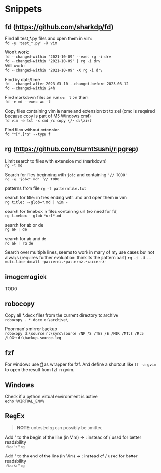 # Snippets


## fd (https://github.com/sharkdp/fd)
Find all test_*.py files and open them in vim:  
`fd -g 'test_*.py' -X vim`

Won't work:  
`fd --changed-within "2021-10-09" --exec rg -i drv`  
`fd --changed-within "2021-10-09" | rg -i drv`   
Will work:  
`fd --changed-within "2021-10-09" -X rg -i drv` 

Find by date/time  
`fd --changed-after 2023-03-10 --changed-before 2023-03-12`  
`fd --changed-within 24h`  

Find markdown files an run `wc -l` on them  
`fd -e md --exec wc -l`  

Copy files containing vim in name and extension txt to ziel (cmd is required because copy is part of MS Windows cmd)  
`fd vim -e txt -x cmd /c copy {/} d:\ziel`

Find files without extension  
`fd "^[^.]*$" --type f`  





## rg (https://github.com/BurntSushi/ripgrep)

Limit search to files with extension md (markdown)  
`rg -t md`

Search for files beginning with `jobc` and containing `'// TODO'`  
`rg -g 'jobc*.md' '// TODO'`  

patterns from file
`rg -f patternfile.txt` 

search for title: in files ending with .md and open them in vim  
`rg title: --glob=*.md | vim -`

search for timebox in files containing url (no need for fd)  
`rg timebox --glob *url*.md`

search for ab or de  
`rg ab | de`

search for ab and de  
`rg ab | rg de`

Search over multiple lines, seems to work in many of my use cases but not always (requires further evaluation: think its the pattern part)
`rg -i -U --multiline-dotall "pattern1.*pattern2.*pattern3"`






## imagemagick
TODO

## robocopy
Copy all *.docx files from the current directory to archive  
`robocopy . *.docx x:\archive\` 

Poor man's mirror backup  
`robocopy d:\source r:\sync\source /NP /S /TEE /E /MIR /MT:8 /R:5 /LOG+:d:\backup-source.log` 



## fzf
For windows use [ff](https://github.com/genotrance/ff) as wrapper for fzf.
And define a shortcut like `ff -a gvim` to open the result from fzf in gvim.

## Windows
Check if a python virtual environment is active  
`echo %VIRTUAL_ENV%`

## RegEx

> **NOTE**: untested :g can possibly be omitted

Add " to the begin of the line (in Vim) -> : instead of / used for better readability  
`:%s:^:":g`  

Add " to the end of the line (in Vim) -> : instead of / used for better readability  
`:%s:$:":g` 





